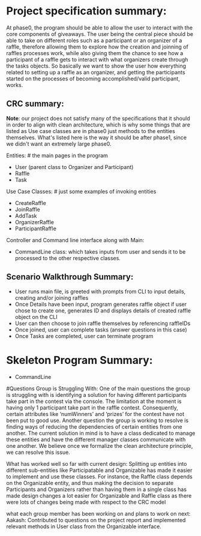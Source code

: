 # Project specification summary:

At phase0, the program should be able to allow the user to interact with the core components of giveaways. The user being the central piece should be able to take on different roles such as a participant or an organizer of a raffle, therefore allowing them to explore how the creation and joinning of raffles processes work, while also giving them the chance to see how a participant of a raffle gets to interact with what organizers create through the tasks objects. So basically we want to show the user how everything related to setting up a raffle as an organizer, and getting the participants started on the processes of becoming accomplished/valid participant, works.


## CRC summary:

**Note**: our project does not satisfy many of the specifications that it should in order to align with clean architecture, which is why some things that are listed as Use case classes are in phase0 just methods to the entities themselves. What's listed here is the way it should be after phase1, since we didn't want an extremely large phase0.

Entities: # the main pages in the program
- User (parent class to Organizer and Participant)
- Raffle
- Task

Use Case Classes: # just some examples of invoking entities
- CreateRaffle
- JoinRaffle
- AddTask
- OrganizerRaffle
- ParticipantRaffle

Controller and Command line interface along with Main:
- CommandLine class: which takes inputs from user and sends it to be processed to the other respective classes.

## Scenario Walkthrough Summary:
- User runs main file, is greeted with prompts from CLI to input details, creating and/or joining raffles
- Once Details have been input, program generates raffle object if user chose to create one, generates ID and displays details of created raffle object on the CLI
- User can then choose to join raffle themselves by referencing raffleIDs
- Once joined, user can complete tasks (answer questions in this case)
- Once Tasks are completed, user can terminate program

# Skeleton Program Summary:
- CommandLine

#Questions Group is Struggling With:
One of the main questions the group is struggling with is identifying a solution for having different participants take part in the contest via the console. The limitation at the moment is having only 1 participant take part in the raffle contest. Consequently, certain attributes like ‘numWinners’ and ‘prizes’ for the contest have not been put to good use. Another question the group is working to resolve is finding ways of reducing the dependencies of certain entities from one another. The current solution in mind is to have a class dedicated to manage these entities and have the different manager classes communicate with one another. We believe once we formalize the clean architecture principle, we can resolve this issue.

What has worked well so far with current design:
Splitting up entities into different sub-entities like Participatable and Organizable has made it easier to implement and use these classes. For instance, the Raffle class depends on the Organizable entity, and thus making the decision to separate Participants and Organizers rather than having them in a single class has made design changes a lot easier for Organizable and Raffle class as there were lots of changes being made with respect to the CRC model

what each group member has been working on and plans to work on next:
Aakash: Contributed to questions on the project report and implemented relevant methods in User class from the Organizable interface.
